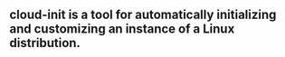 ## cloud-init is a tool for automatically initializing and customizing an instance of a Linux distribution.
